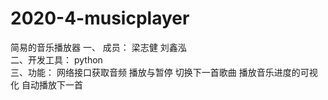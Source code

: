 # 2020-4-musicplayer
简易的音乐播放器
一、
成员： 梁志健 刘鑫泓           
二、开发工具：
python                   
三、功能：
网络接口获取音频
播放与暂停
切换下一首歌曲
播放音乐进度的可视化
自动播放下一首

